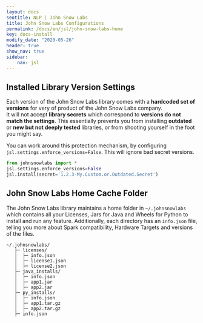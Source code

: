 ```yaml
---
layout: docs
seotitle: NLP | John Snow Labs
title: John Snow Labs Configurations
permalink: /docs/en/jsl/john-snow-labs-home
key: docs-install
modify_date: "2020-05-26"
header: true
show_nav: true
sidebar:
    nav: jsl
---
```


<div class="main-docs" markdown="1"><div class="h3-box" markdown="1">



## Installed Library Version Settings
Each version of the John Snow Labs library comes with a **hardcoded set of versions** for very of product of the John Snow Labs company.       
It will not accept **library secrets** which correspond to **versions do not match the settings**.
This essentially prevents you from installing **outdated** or **new but not deeply tested** libraries, or from shooting yourself in the foot you might say.


You can work around this protection mechanism, by configuring `jsl.settings.enforce_versions=False`.
This will ignore bad secret versions.

```python
from johnsnowlabs import *
jsl.settings.enforce_versions=False
jsl.install(secret='1.2.3-My.Custom.or.Outdated.Secret')
```

</div><div class="h3-box" markdown="1">

## John Snow Labs Home Cache Folder
The John Snow Labs library maintains a home folder in `~/.johnsnowlabs` which contains all your Licenses, Jars for Java and Wheels for Python to install and run any feature.
Additionally, each directory has an `info.json` file, telling you more about Spark compatibility, Hardware Targets and versions of the files.


```shell
~/.johnsnowlabs/
   ├─ licenses/
   │  ├─ info.json
   │  ├─ license1.json
   │  ├─ license2.json
   ├─ java_installs/
   │  ├─ info.json
   │  ├─ app1.jar
   │  ├─ app2.jar
   ├─ py_installs/
   │  ├─ info.json
   │  ├─ app1.tar.gz
   │  ├─ app2.tar.gz
   ├─ info.json

```
</div></div>